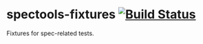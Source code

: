 # spectools-fixtures [![Build Status](https://travis-ci.org/spectools/spectools-fixtures.svg?branch=master)](https://travis-ci.org/spectools/spectools-fixtures)

Fixtures for spec-related tests.
